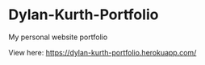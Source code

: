 # Dylan-Kurth-Portfolio
My personal website portfolio

View here: https://dylan-kurth-portfolio.herokuapp.com/

